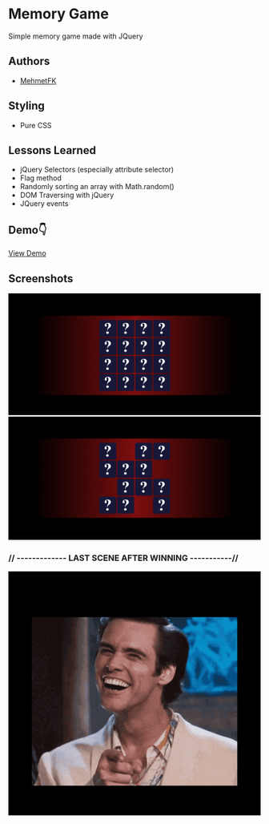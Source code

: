 # Memory Game

Simple memory game made with JQuery

## Authors

- [MehmetFK](https://www.github.com/octokatherine)


## Styling

- Pure CSS


## Lessons Learned

- jQuery Selectors (especially attribute selector)
- Flag method 
- Randomly sorting an array with Math.random()
- DOM Traversing with jQuery
- JQuery events
## Demo👇

[View Demo](https://hacigustav.github.io/Memory-Game/)


## Screenshots

![App Screenshot](https://github.com/HaciGustav/Memory-Game/blob/main/img/demo1.png)
![App Screenshot](https://github.com/HaciGustav/Memory-Game/blob/main/img/demo2.png)
### // ------------- LAST SCENE AFTER WINNING -----------//
![App Screenshot](https://github.com/HaciGustav/Memory-Game/blob/main/img/demo-win.png)
